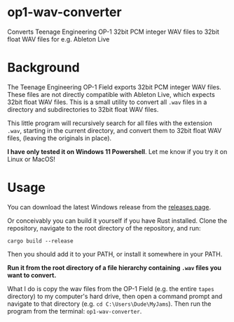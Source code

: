# op1-wav-converter
Converts Teenage Engineering OP-1 32bit PCM integer WAV files to 32bit float WAV files for e.g. Ableton Live

# Background
The Teenage Engineering OP-1 Field exports 32bit PCM integer WAV files. These files are not directly compatible with Ableton Live, which expects 32bit float WAV files. This is a small utility to convert all `.wav` files in a directory and subdirectories to 32bit float WAV files.

This little program will recursively search for all files with the extension `.wav`, starting in the current directory, and convert them to 32bit float WAV files, (leaving the originals in place).

**I have only tested it on Windows 11 Powershell**. Let me know if you try it on Linux or MacOS!

# Usage
You can download the latest Windows release from the [releases page](https://github.com/notno/op1-wav-converter/releases).

Or conceivably you can build it yourself if you have Rust installed. Clone the repository, navigate to the root directory of the repository, and run:
```
cargo build --release
```

Then you should add it to your PATH, or install it somewhere in your PATH.

**Run it from the root directory of a file hierarchy containing `.wav` files you want to convert.**

What I do is copy the wav files from the OP-1 Field (e.g. the entire `tapes` directory) to my computer's hard drive, then open a command prompt and navigate to that directory (e.g. `cd C:\Users\Dude\MyJams`). Then run the program from the terminal: `op1-wav-converter`.
